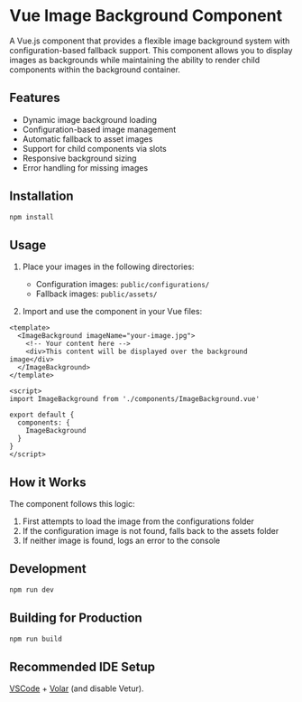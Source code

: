 # Vue Image Background Component

A Vue.js component that provides a flexible image background system with configuration-based fallback support. This component allows you to display images as backgrounds while maintaining the ability to render child components within the background container.

## Features

- Dynamic image background loading
- Configuration-based image management
- Automatic fallback to asset images
- Support for child components via slots
- Responsive background sizing
- Error handling for missing images

## Installation

```sh
npm install
```

## Usage

1. Place your images in the following directories:
   - Configuration images: `public/configurations/`
   - Fallback images: `public/assets/`

2. Import and use the component in your Vue files:

```vue
<template>
  <ImageBackground imageName="your-image.jpg">
    <!-- Your content here -->
    <div>This content will be displayed over the background image</div>
  </ImageBackground>
</template>

<script>
import ImageBackground from './components/ImageBackground.vue'

export default {
  components: {
    ImageBackground
  }
}
</script>
```

## How it Works

The component follows this logic:
1. First attempts to load the image from the configurations folder
2. If the configuration image is not found, falls back to the assets folder
3. If neither image is found, logs an error to the console

## Development

```sh
npm run dev
```

## Building for Production

```sh
npm run build
```

## Recommended IDE Setup

[VSCode](https://code.visualstudio.com/) + [Volar](https://marketplace.visualstudio.com/items?itemName=Vue.volar) (and disable Vetur).
